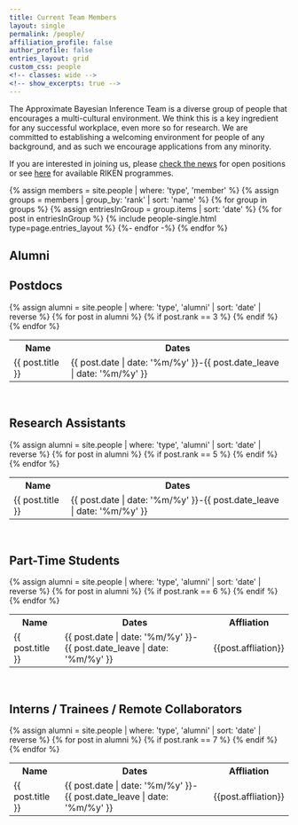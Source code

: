 ```yaml
---
title: Current Team Members
layout: single
permalink: /people/
affiliation_profile: false
author_profile: false
entries_layout: grid
custom_css: people
<!-- classes: wide -->
<!-- show_excerpts: true -->
---
```


The Approximate Bayesian Inference Team is a diverse group of people that
encourages a multi-cultural environment. We think this is a key ingredient for any successful workplace,
even more so for research.
We are committed to establishing a welcoming environment for people of any
background, and as such we encourage applications from any minority.

If you are interested in joining us, please [check the news](../news/) for open positions or see
[here](../vacancies/) for available RIKEN programmes.
 

<section class="page__content cf">
<div class="entries-{{ entries_layout }}">
  {% assign members = site.people | where: 'type', 'member' %}
  {% assign groups = members | group_by: 'rank' | sort: 'name' %}
  {% for group in groups %}
    {% assign entriesInGroup = group.items | sort: 'date' %}
    {% for post in entriesInGroup %}
      {% include people-single.html type=page.entries_layout %}
    {%- endfor -%}
  {% endfor %}
</div>
</section>

<section class="page__content cf">
<h1>Alumni</h1>
<h2>Postdocs</h2>
<table class="responsive-table table">
  <tr>
    <th>Name</th>
    <th>Dates</th>
  </tr>
  {% assign alumni = site.people | where: 'type', 'alumni' | sort: 'date' | reverse %}
  {% for post in alumni %}
    {% if post.rank == 3 %}
      <tr>
        <td>{{ post.title }}</td>
        <td>{{ post.date | date: '%m/%y' }}-{{ post.date_leave | date: '%m/%y' }}</td>
      </tr>
    {% endif %}
  {% endfor %}
</table>
<br>
<!--  -->
<h2>Research Assistants</h2>
<table class="responsive-table table">
  <tr>
    <th>Name</th>
    <th>Dates</th>
  </tr>
  {% assign alumni = site.people | where: 'type', 'alumni' | sort: 'date' | reverse %}
  {% for post in alumni %}
    {% if post.rank == 5 %}
      <tr>
        <td>{{ post.title }}</td>
        <td>{{ post.date | date: '%m/%y' }}-{{ post.date_leave | date: '%m/%y' }}</td>
      </tr>
    {% endif %}
  {% endfor %}
</table>
<br>
<!--  -->
<h2>Part-Time Students</h2>
<table class="responsive-table table">
  <tr>
    <th>Name</th>
    <th>Dates</th>
    <th>Affliation</th>
  </tr>
  {% assign alumni = site.people | where: 'type', 'alumni' | sort: 'date' | reverse %}
  {% for post in alumni %}
    {% if post.rank == 6 %}
      <tr>
        <td>{{ post.title }}</td>
        <td>{{ post.date | date: '%m/%y' }}-{{ post.date_leave | date: '%m/%y' }}</td>
        <td>{{post.affliation}}</td>
      </tr>
    {% endif %}
  {% endfor %}
</table>
<br>
<!--  -->
<h2>Interns / Trainees / Remote Collaborators</h2>
<table class="responsive-table table" font-size="1em">
  <tr>
    <th>Name</th>
    <th>Dates</th>
    <th>Affliation</th>
  </tr>
  {% assign alumni = site.people | where: 'type', 'alumni' | sort: 'date' | reverse %}
  {% for post in alumni %}
    {% if post.rank == 7 %}
      <tr>
        <td>{{ post.title }}</td>
        <td>{{ post.date | date: '%m/%y' }}-{{ post.date_leave | date: '%m/%y' }}</td>
        <td>{{post.affliation}}</td>
      </tr>
    {% endif %}
  {% endfor %}
</table>
</section>
